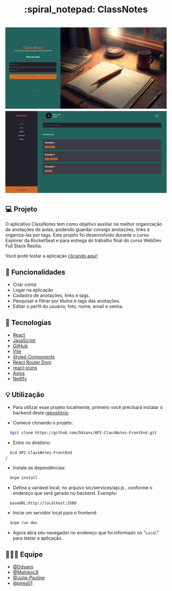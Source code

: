 <h1 align="center"> :spiral_notepad: ClassNotes </h1>

<h1 align="center">
   <img src="./public/cover.jpg" alt="Capa do projeto">
   <img src="./public/cover1.jpg" alt="Capa do projeto">
</h1>

## :computer: Projeto
O aplicativo ClassNotes tem como objetivo auxiliar na melhor organização de anotações de aulas, podendo guardar consigo anotações, links e organiza-las por tags.
Este projeto foi desenvolvido durante o curso Explorer da RocketSeat e para entrega do trabalho final do curso WebDev Full Stack Resilia.

Você pode testar a aplicação [clicando aqui!](https://classnotesapp.netlify.app/)

## :hammer: Funcionalidades
- Criar conta
- Logar na aplicação
- Cadastro de anotações, links e tags.
- Pesquisar e filtrar por títulos e tags das anotações.
- Editar o perfil do usuário; foto, nome, email e senha.

## :rocket: Tecnologias
- [React](https://reactjs.org)
- [JavaScript](https://www.javascript.com/)
- [GitHub](https://github.com/)
- [Vite](https://vitejs.dev/)
- [Styled Components](https://styled-components.com/)
- [React Router Dom](https://v5.reactrouter.com/web/guides/quick-start)
- [react-icons](https://react-icons.github.io/react-icons/)
- [Axios](https://axios-http.com/ptbr/docs/intro)
- [Netlify](https://www.netlify.com/)

## :bulb: Utilização

- Para utilizar esse projeto localmente, primeiro você precisará instalar o backend deste [repositório](https://github.com/Ddsans/API-ClassNotes.git).

- Comece clonando o projeto:

```bash
  $git clone https://github.com/Ddsans/API-ClassNotes-FrontEnd.git
```

- Entre no diretório:

```bash
  $cd API-ClassNotes-FrontEnd
/
```

- Instale as dependências:

```bash
  $npm install
```

- Defina a variável local, no arquivo src/services/api.js , conforme o endereço que será gerado no backend. Exemplo:

```JS
  baseURL:http://localhost:3500

```

- Inicie um servidor local para o frontend:

```bash
  $npm run dev
```


- Agora abra seu navegador no endereço que foi informado no "`Local`" para testar a aplicação.

## :people_holding_hands: Equipe
- <a href="https://github.com/Ddsans">@Ddsans</a>
- <a href="https://github.com/MatokoLB">@MatokoLB</a>
- <a href="https://github.com/Julia-Pauline">@Julia-Pauline</a>
- <a href="https://github.com/pires01">@pires01</a>
